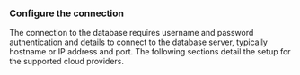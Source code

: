 ### Configure the connection

The connection to the database requires username and password authentication and
details to connect to the database server, typically hostname or IP address and
port. The following sections detail the setup for the supported cloud providers.
